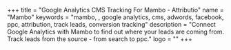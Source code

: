 +++
title = "Google Analytics CMS Tracking For Mambo - Attributio"
name = "Mambo"
keywords = "mambo, , google analytics, cms, adwords, facebook, ppc, attribution, track leads, conversion tracking"
description = "Connect Google Analytics with Mambo to find out where your leads are coming from. Track leads from the source - from search to ppc."
logo = ""
+++
